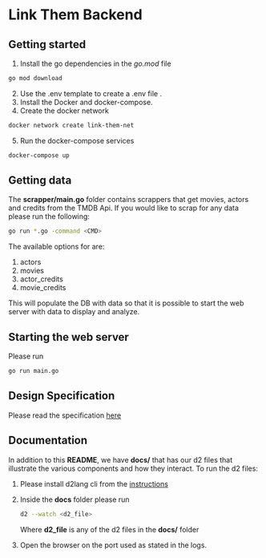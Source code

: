 # Link Them Backend

## Getting started

1. Install the go dependencies in the *go.mod* file

  ```sh
  go mod download
  ```

2. Use the .env template to create a .env file .
3. Install the Docker and docker-compose.
4. Create the docker network

  ```sh
  docker network create link-them-net
  ```

5. Run the docker-compose services

  ```sh
  docker-compose up
  ```

## Getting data

The **scrapper/main.go** folder contains scrappers that get movies, actors and credits
from the TMDB Api. If you would like to scrap for any data please run the following:

  ```sh
  go run *.go -command <CMD>
```

The available options for **<CMD>** are:

  1. actors
  2. movies
  3. actor_credits
  4. movie_credits

This will populate the DB with data so that it is possible to start the web server with data to display
and analyze.

## Starting the web server

Please run

  ```sh
  go run main.go
  ```

## Design Specification

Please read the specification [here](https://docs.google.com/document/d/1M2wU7mJmwb-g56dbN7Okx5ViCS9QEb0JLQU8T8oMuy4/edit?usp=sharing)

## Documentation

In addition to this **README**, we have **docs/** that has our d2 files that illustrate the various components and how they interact.
To run the d2 files:

1. Please install d2lang cli from the [instructions](https://d2lang.com/tour/install/)
2. Inside the **docs** folder please run

    ```sh
    d2 --watch <d2_file>
    ```

    Where **d2_file** is any of the d2 files in the **docs/** folder
3. Open the browser on the port used as stated in the logs.
